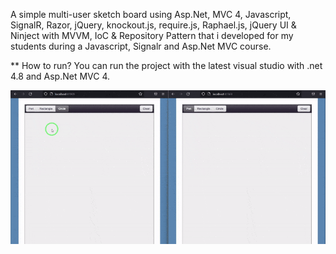 A simple multi-user sketch board using Asp.Net, MVC 4, Javascript, SignalR, Razor,  jQuery, knockout.js, require.js, Raphael.js, jQuery UI & Ninject with MVVM, IoC & Repository Pattern that i developed for my students during a Javascript, Signalr and Asp.Net MVC course.

** How to run?
You can run the project with the latest visual studio with .net 4.8 and Asp.Net MVC 4.

![](https://raw.githubusercontent.com/Mahdi7s/JsBoard/master/screens/1.gif)
